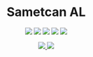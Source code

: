 <h1 align="center">Sametcan AL</h1>

<p align="center">
  <a href="https://www.hackerrank.com/sametcanal53"><img src="https://img.shields.io/badge/-Hackerrank-2EC866?style=for-the-badge&logo=HackerRank&logoColor=white"></a>
  <a href="https://www.instagram.com/sametcanal53/"><img src="https://img.shields.io/badge/Instagram-E4405F?style=for-the-badge&logo=instagram&logoColor=white"></a>
  <a href="https://www.linkedin.com/in/sametcanal53/"><img src="https://img.shields.io/badge/LinkedIn-0077B5?style=for-the-badge&logo=linkedin&logoColor=white"></a>
  <a href="mailto:sametcanal53@gmail.com"><img src="https://img.shields.io/badge/Gmail-D14836?style=for-the-badge&logo=gmail&logoColor=white"></a>
  <a href="https://www.sametcanal.com"><img src="https://img.shields.io/badge/sametcanal.com-000000?style=for-the-badge&logo=About.website&logoColor=white"></a>
</p>
<p align="center">
  <a href="https://github.com/sametcanal53">
    <img src="https://github-readme-stats.vercel.app/api?username=sametcanal53&show_icons=true&theme=dark&hide_border=true" />
    <img src="https://github-readme-stats.vercel.app/api/top-langs/?username=sametcanal53&layout=compact&langs_count=10&theme=dark&hide_border=true" />
  </a>
</p>

